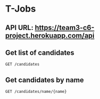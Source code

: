 # T-Jobs
## API URL: https://team3-c6-project.herokuapp.com/api  

## Get list of candidates  

```
GET /candidates
```  

## Get candidates by name  

```
GET /candidates/name/{name}
```






